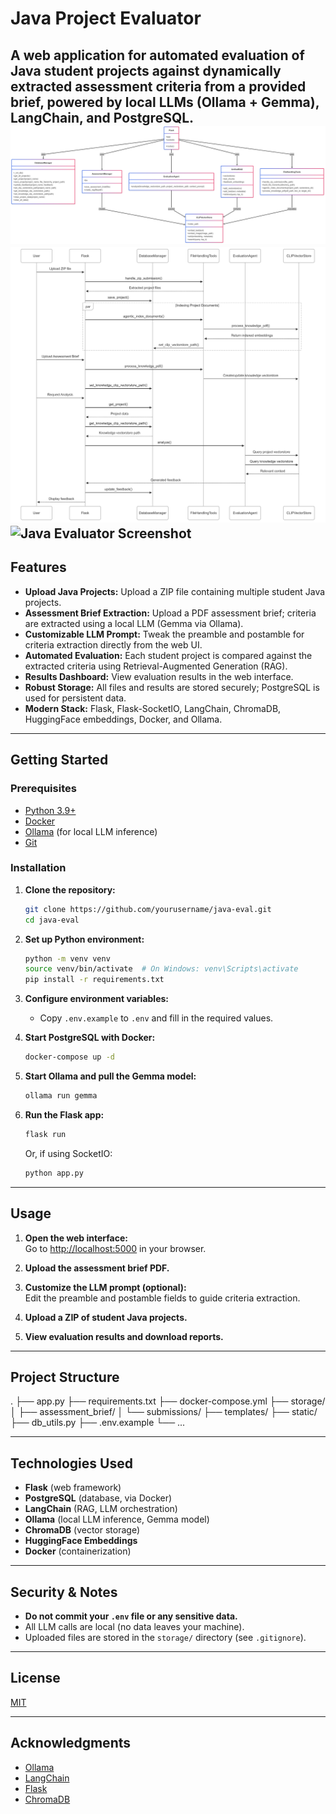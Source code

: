 # Java Project Evaluator

A web application for automated evaluation of Java student projects against dynamically extracted assessment criteria from a provided brief, powered by local LLMs (Ollama + Gemma), LangChain, and PostgreSQL.
![Java Evaluator Class Diagram](images/java-eval_class.png)
![Java Evaluator Sequence Diagram](images/Java-eval_swimlane.png)
![Java Evaluator Screenshot](images/java.jpg)
---

## Features

- **Upload Java Projects:** Upload a ZIP file containing multiple student Java projects.
- **Assessment Brief Extraction:** Upload a PDF assessment brief; criteria are extracted using a local LLM (Gemma via Ollama).
- **Customizable LLM Prompt:** Tweak the preamble and postamble for criteria extraction directly from the web UI.
- **Automated Evaluation:** Each student project is compared against the extracted criteria using Retrieval-Augmented Generation (RAG).
- **Results Dashboard:** View evaluation results in the web interface.
- **Robust Storage:** All files and results are stored securely; PostgreSQL is used for persistent data.
- **Modern Stack:** Flask, Flask-SocketIO, LangChain, ChromaDB, HuggingFace embeddings, Docker, and Ollama.

---

## Getting Started

### Prerequisites

- [Python 3.9+](https://www.python.org/)
- [Docker](https://www.docker.com/)
- [Ollama](https://ollama.com/) (for local LLM inference)
- [Git](https://git-scm.com/)

### Installation

1. **Clone the repository:**
   ```bash
   git clone https://github.com/yourusername/java-eval.git
   cd java-eval
   ```

2. **Set up Python environment:**
   ```bash
   python -m venv venv
   source venv/bin/activate  # On Windows: venv\Scripts\activate
   pip install -r requirements.txt
   ```

3. **Configure environment variables:**
   - Copy `.env.example` to `.env` and fill in the required values.

4. **Start PostgreSQL with Docker:**
   ```bash
   docker-compose up -d
   ```

5. **Start Ollama and pull the Gemma model:**
   ```bash
   ollama run gemma
   ```

6. **Run the Flask app:**
   ```bash
   flask run
   ```
   Or, if using SocketIO:
   ```bash
   python app.py
   ```

---

## Usage

1. **Open the web interface:**  
   Go to [http://localhost:5000](http://localhost:5000) in your browser.

2. **Upload the assessment brief PDF.**

3. **Customize the LLM prompt (optional):**  
   Edit the preamble and postamble fields to guide criteria extraction.

4. **Upload a ZIP of student Java projects.**

5. **View evaluation results and download reports.**

---

## Project Structure 
.
├── app.py
├── requirements.txt
├── docker-compose.yml
├── storage/
│ ├── assessment_brief/
│ └── submissions/
├── templates/
├── static/
├── db_utils.py
├── .env.example
└── ...

---

## Technologies Used

- **Flask** (web framework)
- **PostgreSQL** (database, via Docker)
- **LangChain** (RAG, LLM orchestration)
- **Ollama** (local LLM inference, Gemma model)
- **ChromaDB** (vector storage)
- **HuggingFace Embeddings**
- **Docker** (containerization)

---

## Security & Notes

- **Do not commit your `.env` file or any sensitive data.**
- All LLM calls are local (no data leaves your machine).
- Uploaded files are stored in the `storage/` directory (see `.gitignore`).

---

## License

[MIT](LICENSE)

---

## Acknowledgments

- [Ollama](https://ollama.com/)
- [LangChain](https://www.langchain.com/)
- [Flask](https://flask.palletsprojects.com/)
- [ChromaDB](https://www.trychroma.com/)
